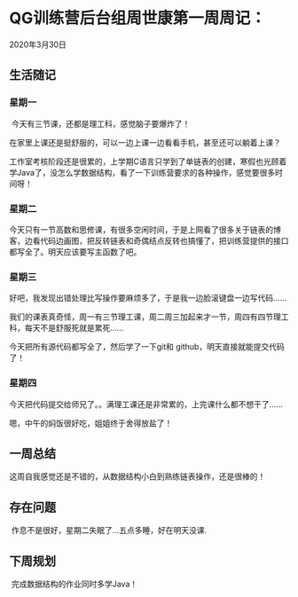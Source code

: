 # QG训练营后台组周世康第一周周记：
2020年3月30日

## 生活随记

### 星期一

​		今天有三节课，还都是理工科，感觉脑子要爆炸了！

在家里上课还是挺舒服的，可以一边上课一边看看手机，甚至还可以躺着上课？

工作室考核阶段还是很累的，上学期C语言只学到了单链表的创建，寒假也光顾着学Java了，没怎么学数据结构，看了一下训练营要求的各种操作，感觉要很多时间呀！

### 星期二

​		今天只有一节高数和思修课，有很多空闲时间，于是上网看了很多关于链表的博客，边看代码边画图，把反转链表和奇偶结点反转也搞懂了，把训练营提供的接口都写全了。明天应该要写主函数了吧。

### 星期三

​		好吧，我发现出错处理比写操作要麻烦多了，于是我一边脸滚键盘一边写代码......

我们的课表真奇怪，周一有三节理工课，周二周三加起来才一节，周四有四节理工科，每天不是舒服死就是累死......

今天把所有源代码都写全了，然后学了一下git和 github，明天直接就能提交代码了！

### 星期四

​		今天把代码提交给师兄了。。满理工课还是非常累的，上完课什么都不想干了......

嗯，中午的焖饭很好吃，姐姐终于舍得放盐了！

## 一周总结

​		这周自我感觉还是不错的，从数据结构小白到熟练链表操作，还是很棒的！

## 存在问题

​		作息不是很好，星期二失眠了...五点多睡，好在明天没课.

## 下周规划

​		完成数据结构的作业同时多学Java！

